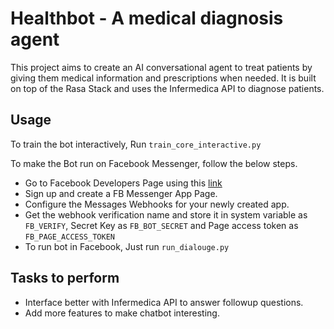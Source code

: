 # Healthbot - A medical diagnosis agent
This project aims to create an AI conversational agent to treat patients by giving them medical information and prescriptions when needed. It is built on top of the Rasa Stack and uses the Infermedica API to diagnose patients.

## Usage
To train the bot interactively, Run `train_core_interactive.py`

To make the Bot run on Facebook Messenger, follow the below steps.
* Go to Facebook Developers Page using this [link](https://developers.facebook.com/)
* Sign up and create a FB Messenger App Page.
* Configure the Messages Webhooks for your newly created app.
* Get the webhook verification name and store it in system variable as `FB_VERIFY`, Secret Key as `FB_BOT_SECRET`
and Page access token as `FB_PAGE_ACCESS_TOKEN`
* To run bot in Facebook, Just run `run_dialouge.py`

## Tasks to perform
* Interface better with Infermedica API to answer followup questions.
* Add more features to make chatbot interesting.
